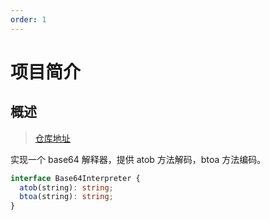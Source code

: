 ```yaml
---
order: 1
---
```


# 项目简介

## 概述

> [仓库地址](https://github.com/justable/base64-interpreter)

实现一个 base64 解释器，提供 atob 方法解码，btoa 方法编码。

```ts
interface Base64Interpreter {
  atob(string): string;
  btoa(string): string;
}
```
